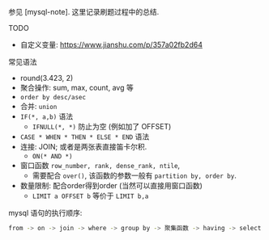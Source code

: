 
参见 [mysql-note]. 这里记录刷题过程中的总结.

TODO

- 自定义变量: <https://www.jianshu.com/p/357a02fb2d64>

常见语法

- round(3.423, 2)
- 聚合操作: sum, max, count, avg 等
- `order by desc/asec`
- 合并: `union`
- `IF(*, a,b)` 语法
    - `IFNULL(*, *)` 防止为空 (例如加了 OFFSET)
- `CASE * WHEN * THEN * ELSE * END` 语法
- 连接: JOIN; 或者是两张表直接笛卡尔积.
    - `ON(* AND *)`
- 窗口函数 `row_number, rank, dense_rank, ntile`, 
    - 需要配合 `over()`, 该函数的参数一般有 `partition by, order by`.
- 数量限制: 配合order得到order (当然可以直接用窗口函数)
    - `LIMIT a OFFSET b` 等价于 `LIMIT b,a`

mysql 语句的执行顺序:

```sh
from -> on -> join -> where -> group by -> 聚集函数 -> having -> select ->distinct -> union -> order by -> limit
```

